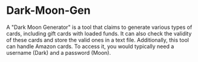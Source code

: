 # Dark-Moon-Gen
A "Dark Moon Generator" is a tool that claims to generate various types of cards, including gift cards with loaded funds. It can also check the validity of these cards and store the valid ones in a text file. Additionally, this tool can handle Amazon cards. To access it, you would typically need a username (Dark) and a password (Moon).
